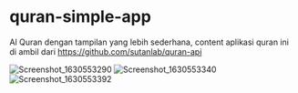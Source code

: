 # quran-simple-app
Al Quran dengan tampilan yang lebih sederhana, content aplikasi quran ini di ambil dari https://github.com/sutanlab/quran-api 


![Screenshot_1630553290](https://user-images.githubusercontent.com/39579462/131777374-e6e27c51-75ea-4c3b-bfb6-837b32c893a0.png) ![Screenshot_1630553340](https://user-images.githubusercontent.com/39579462/131777432-ca5316dd-b18b-4113-a787-6ab8ce3f3d56.png) ![Screenshot_1630553392](https://user-images.githubusercontent.com/39579462/131777498-b6c6683d-cf9e-4037-b71a-3d2f1d706f8e.png)
